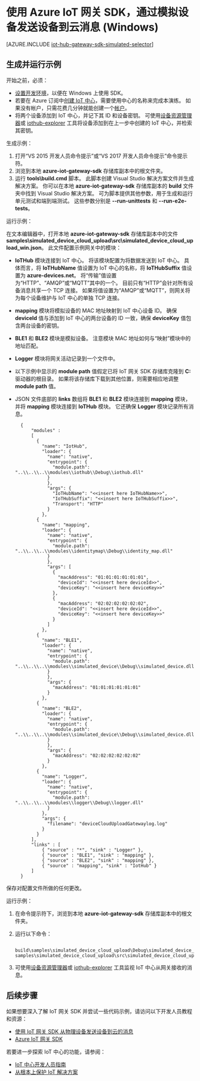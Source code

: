 <properties
    pageTitle="使用 Azure IoT 网关 SDK 模拟设备 (Windows) | Azure"
    description="如何在 Windows 上使用 Azure IoT 网关 SDK 创建模拟设备，从而将遥测数据通过网关发送到 IoT 中心"
    services="iot-hub"
    documentationCenter=""
    author="chipalost"
    manager="timlt"
    editor="" />
<tags
    ms.assetid="6a2aeda0-696a-4732-90e1-595d2e2fadc6"
    ms.service="iot-hub"
    ms.devlang="cpp"
    ms.topic="article"
    ms.tgt_pltfrm="na"
    ms.workload="na"
    ms.date="03/29/2017"
    wacn.date="05/15/2017"
    ms.author="andbuc"
    ms.translationtype="Human Translation"
    ms.sourcegitcommit="457fc748a9a2d66d7a2906b988e127b09ee11e18"
    ms.openlocfilehash="5cb04f3d6da77ab42404d9fca9f6ed1edbd8473b"
    ms.contentlocale="zh-cn"
    ms.lasthandoff="05/05/2017" />

# <a name="use-the-azure-iot-gateway-sdk-to-send-device-to-cloud-messages-with-a-simulated-device-windows"></a>使用 Azure IoT 网关 SDK，通过模拟设备发送设备到云消息 (Windows)

[AZURE.INCLUDE [iot-hub-gateway-sdk-simulated-selector](../../includes/iot-hub-gateway-sdk-simulated-selector.md)]

## <a name="build-and-run-the-sample"></a>生成并运行示例

开始之前，必须：

- [设置开发环境][lnk-setupdevbox]，以便在 Windows 上使用 SDK。
- 若要在 Azure 订阅中[创建 IoT 中心][lnk-create-hub]，需要使用中心的名称来完成本演练。 如果没有帐户，只需花费几分钟就能创建一个[帐户][lnk-free-trial]。
- 将两个设备添加到 IoT 中心，并记下其 ID 和设备密钥。 可使用[设备资源管理器][lnk-device-explorer]或 [iothub-explorer][lnk-iothub-explorer] 工具将设备添加到在上一步中创建的 IoT 中心，并检索其密钥。

生成示例：

1. 打开“VS 2015 开发人员命令提示”或“VS 2017 开发人员命令提示”命令提示符。
2. 浏览到本地 **azure-iot-gateway-sdk** 存储库副本中的根文件夹。
3. 运行 **tools\\build.cmd** 脚本。 此脚本创建 Visual Studio 解决方案文件并生成解决方案。 你可以在本地 **azure-iot-gateway-sdk** 存储库副本的 **build** 文件夹中找到 Visual Studio 解决方案。 可为脚本提供其他参数，用于生成和运行单元测试和端到端测试。 这些参数分别是 **--run-unittests** 和 **--run-e2e-tests**。

运行示例：

在文本编辑器中，打开本地 **azure-iot-gateway-sdk** 存储库副本中的文件 **samples\\simulated_device_cloud_upload\\src\\simulated_device_cloud_upload_win.json**。 此文件配置示例网关中的模块：

* **IoTHub** 模块连接到 IoT 中心。 将该模块配置为将数据发送到 IoT 中心。 具体而言，将 **IoTHubName** 值设置为 IoT 中心的名称，将 **IoTHubSuffix** 值设置为 **azure-devices.net**。 将“传输”值设置为“HTTP”、“AMQP”或“MQTT”其中的一个。 目前只有“HTTP”会针对所有设备消息共享一个 TCP 连接。 如果将值设置为“AMQP”或“MQTT”，则网关将为每个设备维护与 IoT 中心的单独 TCP 连接。
* **mapping** 模块将模拟设备的 MAC 地址映射到 IoT 中心设备 ID。 确保 **deviceId** 值与添加到 IoT 中心的两台设备的 ID 一致，确保 **deviceKey** 值包含两台设备的密钥。
* **BLE1** 和 **BLE2** 模块是模拟设备。 注意模块 MAC 地址如何与“映射”模块中的地址匹配。
* **Logger** 模块将网关活动记录到一个文件中。
* 以下示例中显示的 **module path** 值假定已将 IoT 网关 SDK 存储库克隆到 **C:** 驱动器的根目录。 如果将该存储库下载到其他位置，则需要相应地调整 **module path** 值。
* JSON 文件底部的 **links** 数组将 **BLE1** 和 **BLE2** 模块连接到 **mapping** 模块，并将 **mapping** 模块连接到 **IoTHub** 模块。 它还确保 **Logger** 模块记录所有消息。

        {
            "modules" :
            [
              {
                "name": "IotHub",
                "loader": {
                  "name": "native",
                  "entrypoint": {
                    "module.path": "..\\..\\..\\modules\\iothub\\Debug\\iothub.dll"
                  }
                  },
                  "args": {
                    "IoTHubName": "<<insert here IoTHubName>>",
                    "IoTHubSuffix": "<<insert here IoTHubSuffix>>",
                    "Transport": "HTTP"
                  }
                },
              {
                "name": "mapping",
                "loader": {
                  "name": "native",
                  "entrypoint": {
                    "module.path": "..\\..\\..\\modules\\identitymap\\Debug\\identity_map.dll"
                  }
                  },
                  "args": [
                    {
                      "macAddress": "01:01:01:01:01:01",
                      "deviceId": "<<insert here deviceId>>",
                      "deviceKey": "<<insert here deviceKey>>"
                    },
                    {
                      "macAddress": "02:02:02:02:02:02",
                      "deviceId": "<<insert here deviceId>>",
                      "deviceKey": "<<insert here deviceKey>>"
                    }
                  ]
                },
              {
                "name": "BLE1",
                "loader": {
                  "name": "native",
                  "entrypoint": {
                    "module.path": "..\\..\\..\\modules\\simulated_device\\Debug\\simulated_device.dll"
                  }
                  },
                  "args": {
                    "macAddress": "01:01:01:01:01:01"
                  }
                },
              {
                "name": "BLE2",
                "loader": {
                  "name": "native",
                  "entrypoint": {
                    "module.path": "..\\..\\..\\modules\\simulated_device\\Debug\\simulated_device.dll"
                  }
                  },
                  "args": {
                    "macAddress": "02:02:02:02:02:02"
                  }
                },
              {
                "name": "Logger",
                "loader": {
                  "name": "native",
                  "entrypoint": {
                    "module.path": "..\\..\\..\\modules\\logger\\Debug\\logger.dll"
                  }
                },
                "args": {
                  "filename": "deviceCloudUploadGatewaylog.log"
                }
              }
            ],
            "links" : [
                { "source" : "*", "sink" : "Logger" },
                { "source" : "BLE1", "sink" : "mapping" },
                { "source" : "BLE2", "sink" : "mapping" },
                { "source" : "mapping", "sink" : "IotHub" }
            ]
        }


保存对配置文件所做的任何更改。

运行示例：

1. 在命令提示符下，浏览到本地 **azure-iot-gateway-sdk** 存储库副本中的根文件夹。
2. 运行以下命令：
   
    
        build\samples\simulated_device_cloud_upload\Debug\simulated_device_cloud_upload_sample.exe samples\simulated_device_cloud_upload\src\simulated_device_cloud_upload_win.json

3. 可使用[设备资源管理器][lnk-device-explorer]或 [iothub-explorer][lnk-iothub-explorer] 工具监视 IoT 中心从网关接收的消息。

## <a name="next-steps"></a>后续步骤
如果想要深入了解 IoT 网关 SDK 并尝试一些代码示例，请访问以下开发人员教程和资源：

- [使用 IoT 网关 SDK 从物理设备发送设备到云的消息][lnk-physical-device]
- [Azure IoT 网关 SDK][lnk-gateway-sdk]

若要进一步探索 IoT 中心的功能，请参阅：

- [IoT 中心开发人员指南][lnk-devguide]
- [从根本上保护 IoT 解决方案][lnk-securing]

<!-- Links -->

[lnk-setupdevbox]: https://github.com/Azure/azure-iot-gateway-sdk/blob/master/doc/devbox_setup.md
[lnk-free-trial]: /pricing/1rmb-trial/
[lnk-device-explorer]: https://github.com/Azure/azure-iot-sdk-csharp/tree/master/tools/DeviceExplorer
[lnk-iothub-explorer]: https://github.com/Azure/iothub-explorer/blob/master/readme.md
[lnk-gateway-sdk]: https://github.com/Azure/azure-iot-gateway-sdk/

[lnk-physical-device]: /documentation/articles/iot-hub-gateway-sdk-physical-device/

[lnk-devguide]: /documentation/articles/iot-hub-devguide/
[lnk-create-hub]: /documentation/articles/iot-hub-create-through-portal/
[lnk-securing]: /documentation/articles/iot-hub-security-ground-up/

<!---HONumber=Mooncake_0306_2017-->
<!--Update_Description:update wording-->